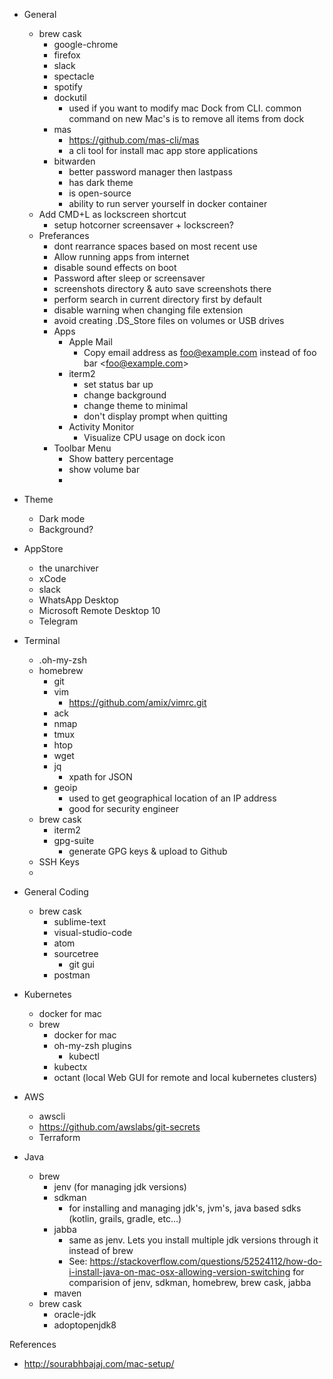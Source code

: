 - General
  - brew cask
    - google-chrome
    - firefox
    - slack
    - spectacle
    - spotify
    - dockutil
      - used if you want to modify mac Dock from CLI. common command on new Mac's is to remove all items from dock
    - mas
      - https://github.com/mas-cli/mas
      - a cli tool for install mac app store applications
    - bitwarden
      - better password manager then lastpass
      - has dark theme
      - is open-source
      - ability to run server yourself in docker container
  - Add CMD+L as lockscreen shortcut
    - setup hotcorner screensaver + lockscreen?
  - Preferances
    - dont rearrance spaces based on most recent use
    - Allow running apps from internet
    - disable sound effects on boot
    - Password after sleep or screensaver
    - screenshots directory & auto save screenshots there
    - perform search in current directory first by default
    - disable warning when changing file extension
    - avoid creating .DS_Store files on volumes or USB drives
    - Apps
      - Apple Mail
        - Copy email address as foo@example.com instead of foo bar \<foo@example.com\>
      - iterm2
        - set status bar up
        - change background
        - change theme to minimal
        - don't display prompt when quitting
      - Activity Monitor
        - Visualize CPU usage on dock icon
    - Toolbar Menu
      - Show battery percentage
      - show volume bar
      -


- Theme
  - Dark mode
  - Background?


- AppStore
  - the unarchiver
  - xCode
  - slack
  - WhatsApp Desktop
  - Microsoft Remote Desktop 10
  - Telegram


- Terminal
  - .oh-my-zsh
  - homebrew
    - git
    - vim
      - https://github.com/amix/vimrc.git
    - ack
    - nmap
    - tmux
    - htop
    - wget
    - jq
      - xpath for JSON
    - geoip
      - used to get geographical location of an IP address
      - good for security engineer
  - brew cask
    - iterm2
    - gpg-suite
      - generate GPG keys & upload to Github
  - SSH Keys
  -


- General Coding
  - brew cask
    - sublime-text
    - visual-studio-code
    - atom
    - sourcetree
      - git gui
    - postman

- Kubernetes
  - docker for mac
  - brew
    - docker for mac
    - oh-my-zsh plugins
      - kubectl
    - kubectx
    - octant (local Web GUI for remote and local kubernetes clusters)
    

- AWS
  - awscli
  - https://github.com/awslabs/git-secrets
  - Terraform


- Java
  - brew
    - jenv (for managing jdk versions)
    - sdkman
      - for installing and managing jdk's, jvm's, java based sdks (kotlin, grails, gradle, etc...)
    - jabba
      - same as jenv. Lets you install multiple jdk versions through it instead of brew
      - See: https://stackoverflow.com/questions/52524112/how-do-i-install-java-on-mac-osx-allowing-version-switching for comparision of jenv, sdkman, homebrew, brew cask, jabba
    - maven
  - brew cask
    - oracle-jdk
    - adoptopenjdk8


References
- http://sourabhbajaj.com/mac-setup/
